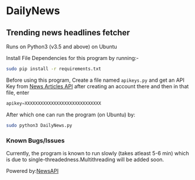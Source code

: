 # DailyNews
## Trending news headlines fetcher
Runs on Python3 (v3.5 and above) on Ubuntu

Install File Dependencies for this program by running:-
```sh
sudo pip install -r requirements.txt
```
Before using this program,
Create a file named `apikeys.py` and get an API Key from [News Articles API](https://newsapi.org/account) after creating an account there and then in that file, enter
```python
apikey=XXXXXXXXXXXXXXXXXXXXXXXXXXXXX
```
After which one can run the program (on Ubuntu) by:
```sh
sudo python3 DailyNews.py
```
### Known Bugs/Issues
Currently, the program is known to run slowly (takes atleast 5-6 min) which is due to single-threadedness.Multithreading will be added soon.

Powered by:[NewsAPI](https://newsapi.org)
